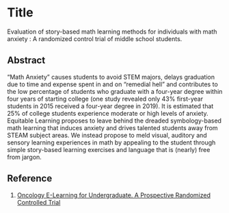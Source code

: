 # Title
Evaluation of story-based math learning methods for individuals with math anxiety
: A randomized control trial of middle school students.

## Abstract 
“Math Anxiety” causes students to avoid STEM majors, delays graduation due to time and expense spent in and on “remedial hell” and contributes to the low percentage of students who graduate with a four-year degree within four years of starting college (one study revealed only 43% first-year students in 2015 received a four-year degree in 2019). It is estimated that 25% of college students experience moderate or high levels of anxiety. Equitable Learning proposes to leave behind the dreaded symbology-based math learning that induces anxiety and drives talented students away from STEAM subject areas.  We instead propose to meld visual, auditory and sensory learning experiences in math by appealing to the student through simple story-based learning exercises and language that is (nearly) free from jargon.


## Reference 
1. [Oncology E-Learning for Undergraduate. A Prospective Randomized Controlled Trial](https://github.com/Hannah-Moon/MathStories/blob/master/Reference/Oncology%20E-Learning%20for%20Undergraduate.%20A%20Prospective%20Randomized%20Controlled%20Trial.md)
<Used it as a template of research structure>
